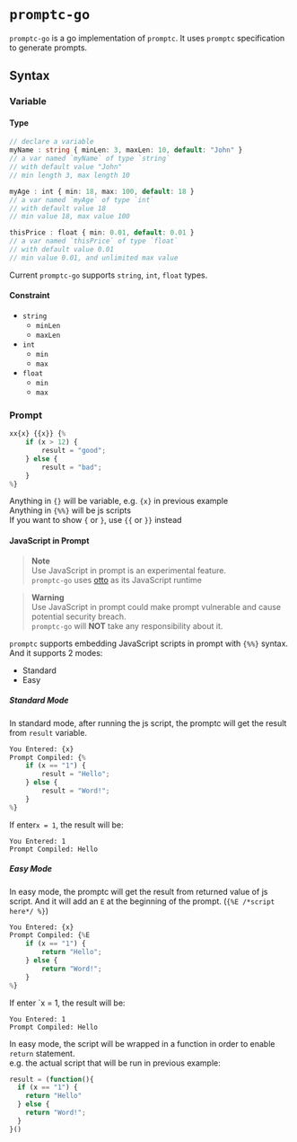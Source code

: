 # `promptc-go`

`promptc-go` is a go implementation of `promptc`. It uses
`promptc` specification to generate prompts.

## Syntax

### Variable

#### Type

```ts
// declare a variable
myName : string { minLen: 3, maxLen: 10, default: "John" }
// a var named `myName` of type `string`
// with default value "John"
// min length 3, max length 10

myAge : int { min: 18, max: 100, default: 18 }
// a var named `myAge` of type `int`
// with default value 18
// min value 18, max value 100

thisPrice : float { min: 0.01, default: 0.01 }
// a var named `thisPrice` of type `float`
// with default value 0.01
// min value 0.01, and unlimited max value
```

Current `promptc-go` supports `string`, `int`, `float` types.

#### Constraint

- `string`
  - `minLen`
  - `maxLen`
- `int`
  - `min`
  - `max`
- `float`
  - `min`
  - `max`

### Prompt

```py
xx{x} {{x}} {%
    if (x > 12) {
        result = "good";
    } else {
        result = "bad";
    }
%}
```

Anything in `{}` will be variable, e.g. `{x}` in previous example  
Anything in `{%%}` will be js scripts  
If you want to show `{` or `}`, use `{{` or `}}` instead

#### JavaScript in Prompt

> **Note**  
> Use JavaScript in prompt is an experimental feature.  
> `promptc-go` uses [otto](https://github.com/robertkrimen/otto) as its JavaScript runtime

> **Warning**  
> Use JavaScript in prompt could make prompt vulnerable and cause potential security breach.  
> `promptc-go` will **NOT** take any responsibility about it.

`promptc` supports embedding JavaScript scripts in prompt with `{%%}` syntax. And it supports 2 modes:

- Standard
- Easy

##### Standard Mode

In standard mode, after running the js script, the promptc will get the result from `result` variable.
    
```py
You Entered: {x}
Prompt Compiled: {%
    if (x == "1") {
        result = "Hello";
    } else {
        result = "Word!";
    }
%}
```

If enter`x = 1`, the result will be:

```
You Entered: 1
Prompt Compiled: Hello
```

##### Easy Mode

In easy mode, the promptc will get the result from returned value of js script. And it will
add an `E` at the beginning of the prompt. (`{%E /*script here*/ %}`)

```py
You Entered: {x}
Prompt Compiled: {%E
    if (x == "1") {
        return "Hello";
    } else {
        return "Word!";
    }
%}
```

If enter `x = 1, the result will be:

```
You Entered: 1
Prompt Compiled: Hello
```

In easy mode, the script will be wrapped in a function in order to enable `return` statement.  
e.g. the actual script that will be run in previous example:

```js
result = (function(){
  if (x == "1") {
    return "Hello"
  } else {
    return "Word!";
  }  
}()
```
